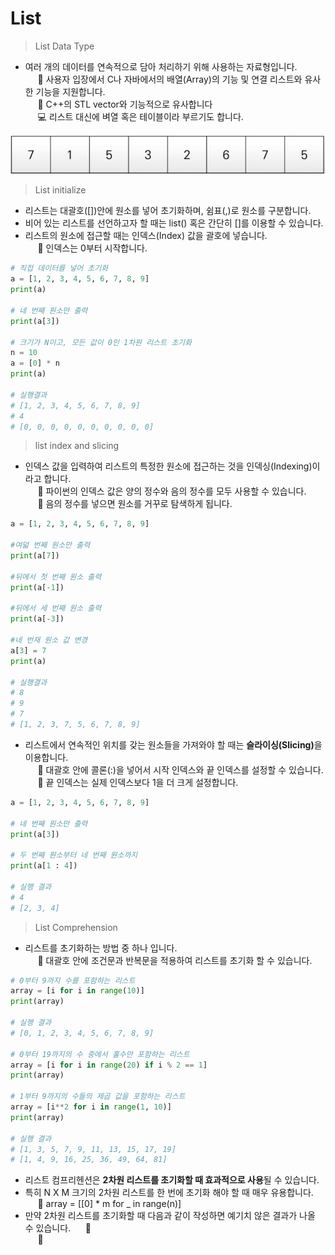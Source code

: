 # List

> List Data Type

* 여러 개의 데이터를 연속적으로 담아 처리하기 위해 사용하는 자료형입니다.<br>
&nbsp;&nbsp;&nbsp;&nbsp; 🧷 사용자 입장에서 C나 자바에서의 배열(Array)의 기능 및 연결 리스트와 유사한 기능을 지원합니다.<br>
&nbsp;&nbsp;&nbsp;&nbsp; 🎈 C++의 STL vector와 기능적으로 유사합니다<br>
&nbsp;&nbsp;&nbsp;&nbsp; 💻 리스트 대신에 벼열 혹은 테이블이라 부르기도 합니다.<br>

<img src="../../img/list.jpg">

> List initialize

* 리스트는 대괄호([])안에 원소를 넣어 초기화하며, 쉼표(,)로 원소를 구분합니다.
* 비어 있는 리스트를 선언하고자 할 때는 list() 혹은 간단히 []를 이용할 수 있습니다.
* 리스트의 원소에 접근할 때는 인덱스(Index) 값을 괄호에 넣습니다.<br>
&nbsp;&nbsp;&nbsp;&nbsp; 🧷 인덱스는 0부터 시작합니다.

```python
# 직접 데이터를 넣어 초기화
a = [1, 2, 3, 4, 5, 6, 7, 8, 9]
print(a)

# 네 번째 원소만 출력
print(a[3])

# 크기가 N이고, 모든 값이 0인 1차원 리스트 초기화
n = 10
a = [0] * n
print(a)

# 실행결과
# [1, 2, 3, 4, 5, 6, 7, 8, 9]
# 4
# [0, 0, 0, 0, 0, 0, 0, 0, 0, 0]
```
> list index and slicing

* 인덱스 값을 입력하여 리스트의 특정한 원소에 접근하는 것을 인덱싱(Indexing)이라고 합니다.<br>
&nbsp;&nbsp;&nbsp;&nbsp; 🧷 파이썬의 인덱스 값은 양의 정수와 음의 정수를 모두 사용할 수 있습니다.<br>
&nbsp;&nbsp;&nbsp;&nbsp; 🎈 음의 정수를 넣으면 원소를 거꾸로 탐색하게 됩니다.<br>

```python
a = [1, 2, 3, 4, 5, 6, 7, 8, 9]

#여덟 번째 원소만 출력
print(a[7])

#뒤에서 첫 번째 원소 출력
print(a[-1])

#뒤에서 세 번째 원소 출력
print(a[-3])

#네 번재 원소 값 변경
a[3] = 7
print(a)

# 실행결과
# 8
# 9
# 7
# [1, 2, 3, 7, 5, 6, 7, 8, 9]
```

* 리스트에서 연속적인 위치를 갖는 원소들을 가져와야 할 때는 <strong>슬라이싱(Slicing)</strong>을 이용합니다.<br>
&nbsp;&nbsp;&nbsp;&nbsp; 🧷 대괄호 안에 콜론(:)을 넣어서 시작 인덱스와 끝 인덱스를 설정할 수 있습니다. <br>
&nbsp;&nbsp;&nbsp;&nbsp; 🎈 끝 인덱스는 실제 인덱스보다 1을 더 크게 설정합니다.<br>

```python
a = [1, 2, 3, 4, 5, 6, 7, 8, 9]

# 네 번째 원소만 출력
print(a[3])

# 두 번째 원소부터 네 번째 원소까지
print(a[1 : 4])

# 실행 결과
# 4
# [2, 3, 4]
```

> List Comprehension

* 리스트를 초기화하는 방법 중 하나 입니다.<br>
&nbsp;&nbsp;&nbsp;&nbsp; 🧷 대괄호 안에 조건문과 반복문을 적용하여 리스트를 초기화 할 수 있습니다.

```python
# 0부터 9까지 수를 포함하는 리스트
array = [i for i in range(10)]
print(array)

# 실행 결과
# [0, 1, 2, 3, 4, 5, 6, 7, 8, 9]

# 0부터 19까지의 수 중에서 홀수만 포함하는 리스트
array = [i for i in range(20) if i % 2 == 1]
print(array)

# 1부터 9까지의 수들의 제곱 값을 포함하는 리스트
array = [i**2 for i in range(1, 10)]
print(array)

# 실행 결과
# [1, 3, 5, 7, 9, 11, 13, 15, 17, 19]
# [1, 4, 9, 16, 25, 36, 49, 64, 81]
```

* 리스트 컴프리헨션은 <strong> 2차원 리스트를 초기화할 때 효과적으로 사용</strong>될 수 있습니다.
* 특히 N X M 크기의 2차원 리스트를 한 번에 초기화 해야 할 때 매우 유용합니다.<br>
&nbsp;&nbsp;&nbsp;&nbsp; 🧷 array = [[0] * m for _ in range(n)]
* 만약 2차원 리스트를 초기화할 때 다음과 같이 작성하면 예기치 않은 결과가 나올 수 있습니다.
&nbsp;&nbsp;&nbsp;&nbsp; 🧷 <br>
&nbsp;&nbsp;&nbsp;&nbsp; 🎈
